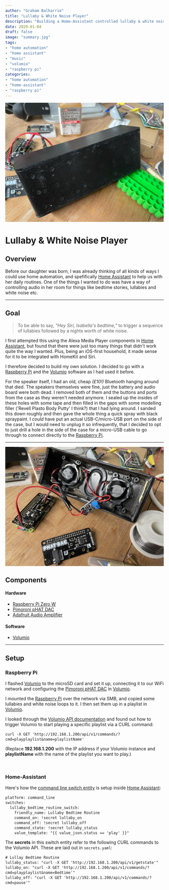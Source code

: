 ```yaml
---
author: "Graham Balharrie"
title: "Lullaby & White Noise Player"
description: "Building a Home-Assistant controlled lullaby & white noise machine for my daughter."
date: 2020-01-04
draft: false
image: "summary.jpg"
tags:
- "home automation"
- "home assistant"
- "music"
- "volumio"
- "raspberry pi"
categories:
- "home automation"
- "home-assistant"
- "raspberry pi"
---
```


![The doner bluetooth speaker](lullaby_2.jpg)
# Lullaby & White Noise Player

## Overview
Before our daughter was born, I was already thinking of all kinds of ways I could use home automation, and spefifically [Home Assistant](https://www.home-assistant.io) to help us with her daily routines.  One of the things I wanted to do was have a way of controlling audio in her room for things like bedtime stories, lullabies and white noise etc.  

---

## Goal
>
> To be able to say, *"Hey Siri, Isabella's bedtime,"* to trigger a sequence of lullabies followed by a nights worth of white noise.

I first attempted this using the Alexa Media Player components in [Home Assistant](https://www.home-assistant.io), but found that there were just too many things that didn't work quite the way I wanted.  Plus, being an iOS-first household, it made sense for it to be integrated with HomeKit and Siri.

I therefore decided to build my own solution.  I decided to go with a [Raspberry Pi](https://www.raspberrypi.org) and the [Volumio](https://volumio.org) software as I had used it before.

For the speaker itself, I had an old, cheap *(£10!)* Bluetooth hanging around that died.  The speakers themselves were fine, just the battery and audio board were both dead.  I removed both of them and the buttons and ports from the case as they weren't needed anymore.  I sealed up the insides of these holes with some tape and then filled in the gaps with some modelling filler ('Revell Plasto Body Putty' I think?) that I had lying around.  I sanded this down roughly and then gave the whole thing a quick spray with black spraypaint.  I *could* have put an actual USB-C/micro-USB port on the side of the case, but I would need to unplug it so infrequently, that I decided to opt to just drill a hole in the side of the case for a micro-USB cable to go through to connect directly to the [Raspberry Pi](https://www.raspberrypi.org).

---

![The internals](lullaby_1.jpg)

## Components

#### Hardware
- [Raspberry Pi Zero W](https://www.raspberrypi.org/products/raspberry-pi-zero-w/)
- [Pimoroni pHAT DAC](https://shop.pimoroni.com/products/phat-dac)
- [Adafruit Audio Amplifier](https://www.adafruit.com/product/2130)

#### Software
- [Volumio](https://volumio.org)

---

## Setup
### Raspberry Pi

I flashed [Volumio](https://volumio.org) to the microSD card and set it up, connecting it to our WiFi network and configuring the [Pimoroni pHAT DAC](https://shop.pimoroni.com/products/phat-dac) in [Volumio](https://volumio.org).

I mounted the [Raspberry Pi](https://www.raspberrypi.org) over the network via SMB, and copied some lullabies and white noise loops to it.  I then set them up in a playlist in [Volumio](https://volumio.org).

I looked through the [Volumio API documentation](https://volumio.github.io/docs/API/API_Overview.html) and found out how to trigger Volumio to start playing a specific playlist via a CURL command:

```
curl -X GET 'http://192.168.1.200/api/v1/commands/?cmd=playplaylist&name=playlistName'
```
(Replace **192.168.1.200** with the IP address if your Volumio instance and **playlistName** with the name of the playlist you want to play.)

<br>

### Home-Assistant
Here's how the [command line switch entity](https://www.home-assistant.io/integrations/switch.command_line/) is setup inside [Home Assistant](https://www.home-assistant.io):

```
platform: command_line
switches:
  lullaby_bedtime_routine_switch:
    friendly_name: Lullaby Bedtime Routine
    command_on: !secret lullaby_on
    command_off: !secret lullaby_off
    command_state: !secret lullaby_status
    value_template: "{{ value_json.status == 'play' }}"
```

The **secrets** in this switch entity refer to the following CURL commands to the Volumio API.  These are laid out in `secrets.yaml`:

```
# Lullay Bedtime Routine
lullaby_status: "curl -X GET 'http://192.168.1.200/api/v1/getstate'"
lullaby_on: "curl -X GET 'http://192.168.1.200/api/v1/commands/?cmd=playplaylist&name=Bedtime'"
lullaby_off: "curl -X GET 'http://192.168.1.200/api/v1/commands/?cmd=pause'"
```